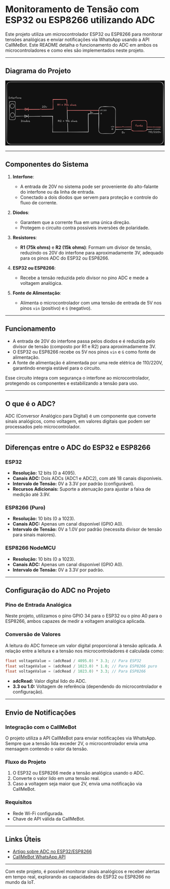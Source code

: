 
# Monitoramento de Tensão com ESP32 ou ESP8266 utilizando ADC

Este projeto utiliza um microcontrolador ESP32 ou ESP8266 para monitorar tensões analógicas e enviar notificações via WhatsApp usando a API CallMeBot. Este README detalha o funcionamento do ADC em ambos os microcontroladores e como eles são implementados neste projeto.

---

## Diagrama do Projeto

![Diagrama do Projeto](docs/diagrama.png)

---

## Componentes do Sistema

1. **Interfone**:
   - A entrada de 20V no sistema pode ser proveniente do alto-falante do interfone ou da linha de entrada.
   - Conectado a dois diodos que servem para proteção e controle do fluxo de corrente.

2. **Diodos**:
   - Garantem que a corrente flua em uma única direção.
   - Protegem o circuito contra possíveis inversões de polaridade.

3. **Resistores**:
   - **R1 (75k ohms)** e **R2 (15k ohms)**: Formam um divisor de tensão, reduzindo os 20V do interfone para aproximadamente 3V, adequado para os pinos ADC do ESP32 ou ESP8266.

4. **ESP32 ou ESP8266**:
   - Recebe a tensão reduzida pelo divisor no pino ADC e mede a voltagem analógica.

5. **Fonte de Alimentação**:
   - Alimenta o microcontrolador com uma tensão de entrada de 5V nos pinos `vin` (positivo) e `G` (negativo).

---

## Funcionamento

- A entrada de 20V do interfone passa pelos diodos e é reduzida pelo divisor de tensão (composto por R1 e R2) para aproximadamente 3V.
- O ESP32 ou ESP8266 recebe os 5V nos pinos `vin` e `G` como fonte de alimentação.
- A fonte de alimentação é alimentada por uma rede elétrica de 110/220V, garantindo energia estável para o circuito.

Esse circuito integra com segurança o interfone ao microcontrolador, protegendo os componentes e estabilizando a tensão para uso.

---

## O que é o ADC?

ADC (Conversor Analógico para Digital) é um componente que converte sinais analógicos, como voltagem, em valores digitais que podem ser processados pelo microcontrolador.

---

## Diferenças entre o ADC do ESP32 e ESP8266

### ESP32
- **Resolução:** 12 bits (0 a 4095).
- **Canais ADC:** Dois ADCs (ADC1 e ADC2), com até 18 canais disponíveis.
- **Intervalo de Tensão:** 0V a 3.3V por padrão (configurável).
- **Recursos Adicionais:** Suporte a atenuação para ajustar a faixa de medição até 3.9V.

### ESP8266 (Puro)
- **Resolução:** 10 bits (0 a 1023).
- **Canais ADC:** Apenas um canal disponível (GPIO A0).
- **Intervalo de Tensão:** 0V a 1.0V por padrão (necessita divisor de tensão para sinais maiores).

### ESP8266 NodeMCU
- **Resolução:** 10 bits (0 a 1023).
- **Canais ADC:** Apenas um canal disponível (GPIO A0).
- **Intervalo de Tensão:** 0V a 3.3V por padrão.

---

## Configuração do ADC no Projeto

### Pino de Entrada Analógica
Neste projeto, utilizamos o pino GPIO 34 para o ESP32 ou o pino A0 para o ESP8266, ambos capazes de medir a voltagem analógica aplicada.

### Conversão de Valores
A leitura do ADC fornece um valor digital proporcional à tensão aplicada. A relação entre a leitura e a tensão nos microcontroladores é calculada como:

```c++
float voltageValue = (adcRead / 4095.0) * 3.3; // Para ESP32
float voltageValue = (adcRead / 1023.0) * 1.0; // Para ESP8266 puro
float voltageValue = (adcRead / 1023.0) * 3.3; // Para ESP8266
```

- **adcRead:** Valor digital lido do ADC.
- **3.3 ou 1.0:** Voltagem de referência (dependendo do microcontrolador e configuração).

---

## Envio de Notificações

### Integração com o CallMeBot
O projeto utiliza a API CallMeBot para enviar notificações via WhatsApp. Sempre que a tensão lida exceder 2V, o microcontrolador envia uma mensagem contendo o valor da tensão.

### Fluxo do Projeto
1. O ESP32 ou ESP8266 mede a tensão analógica usando o ADC.
2. Converte o valor lido em uma tensão real.
3. Caso a voltagem seja maior que 2V, envia uma notificação via CallMeBot.

### Requisitos
- Rede Wi-Fi configurada.
- Chave de API válida da CallMeBot.

---

## Links Úteis

- [Artigo sobre ADC no ESP32/ESP8266](https://microcontrollerslab.com/esp32-esp8266-adc-micropython-measure-analog-readings/)
- [CallMeBot WhatsApp API](https://www.callmebot.com/)

---

Com este projeto, é possível monitorar sinais analógicos e receber alertas em tempo real, explorando as capacidades do ESP32 ou ESP8266 no mundo da IoT.
